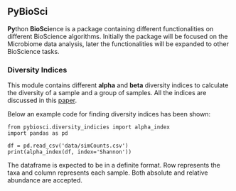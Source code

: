 ## PyBioSci
**Py**thon **BioSci**ence is a package containing different functionalities on different BioScience algorithms. 
Initially the package will be focused on the Microbiome data analysis, later the functionalities will be expanded to other BioScience tasks. 


### Diversity Indices
This module contains different **alpha** and **beta** diversity indices to calculate the diversity of a sample and a group of samples. All the indices are discussed in this [paper](https://academic.oup.com/bib/article/19/4/679/2871295?login=false).

Below an example code for finding diversity indices has been shown: 

```
from pybiosci.diversity_indicies import alpha_index 
import pandas as pd

df = pd.read_csv('data/simCounts.csv')
print(alpha_index(df, index='Shannon'))
```

The dataframe is expected to be in a definite format. Row represents the taxa and column represents each sample. Both absolute and relative abundance are accepted. 

